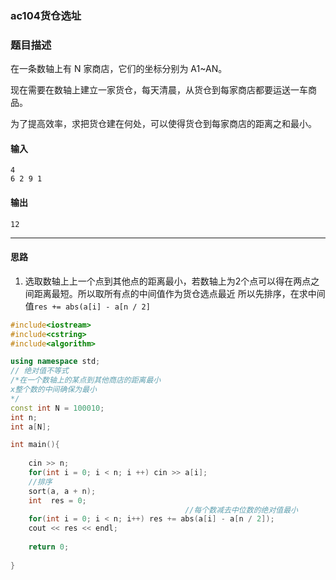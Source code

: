 ### ac104货仓选址

### 题目描述
在一条数轴上有 N 家商店，它们的坐标分别为 A1~AN。

现在需要在数轴上建立一家货仓，每天清晨，从货仓到每家商店都要运送一车商品。

为了提高效率，求把货仓建在何处，可以使得货仓到每家商店的距离之和最小。


#### 输入

```
4
6 2 9 1
```
#### 输出
```
12
```

----------
#### 思路
1. 选取数轴上上一个点到其他点的距离最小，若数轴上为2个点可以得在两点之间距离最短。所以取所有点的中间值作为货仓选点最近 所以先排序，在求中间值`res += abs(a[i] - a[n / 2]`

```c++
#include<iostream>
#include<cstring>
#include<algorithm>

using namespace std;
// 绝对值不等式
/*在一个数轴上的某点到其他商店的距离最小
x整个数的中间确保为最小
*/
const int N = 100010;
int n;
int a[N];

int main(){
    
    cin >> n;
    for(int i = 0; i < n; i ++) cin >> a[i];
    //排序
    sort(a, a + n);
    int  res = 0;
                                       //每个数减去中位数的绝对值最小
    for(int i = 0; i < n; i++) res += abs(a[i] - a[n / 2]);
    cout << res << endl;
    
    return 0;
    
}
```